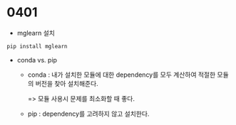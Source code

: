 # 0401
- mglearn 설치


```bash
pip install mglearn
```


- conda vs. pip
  - conda : 내가 설치한 모듈에 대한 dependency를 모두 계산하여 적절한 모듈의 버전을 찾아 설치해준다. 


    => 모듈 사용시 문제를 최소화할 때 좋다.
  - pip : dependency를 고려하지 않고 설치한다.

